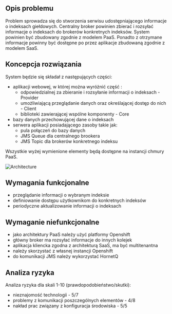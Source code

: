 ## Opis problemu

Problem sprowadza się do stworzenia serwisu udostępniającego informacje o indeksach giełdowych. Centralny broker powinien zbierać i rozsyłać informacje o indeksach do brokerów konkretnych indeksów. System powinien być zbudowany zgodnie z modelem PaaS. Ponadto z otrzymane informacje powinny być dostępne po przez aplikacje zbudowaną zgodnie z modelem SaaS.

## Koncepcja rozwiązania

System będzie się składał z następujących części:
* aplikacji webowej, w której można wyróżnić część :
  * odpowiedzialnej za zbieranie i rozsyłanie informacji o indeksach - Provider
  * umożliwiającą przeglądanie danych oraz określającej dostęp do nich - Client
  * biblioteki zawierającej wspólne komponenty - Core
* bazy danych przechowującej dane o indeksach
* serwera aplikacji posiadającego zasoby takie jak:
   * pula połączeń do bazy danych
   * JMS Queue dla centralnego brookera
   * JMS Topic dla brokerów konkretnego indeksu

Wszystkie wyżej wymienione elementy będą dostępne na instancji chmury PaaS.

![Architecture](http://student.agh.edu.pl/~jakubiec/iosr/architecture.jpg)

## Wymagania funkcjonalne

* przeglądanie informacji o wybranym indeksie
* definiowanie dostępu użytkownikom do konkretnych indeksów
* periodyczne aktualizowanie informacji o indeksach

## Wymaganie niefunkcjonalne

* jako architektury PaaS należy użyć platformy Openshift
* główny broker ma rozsyłać informacje do innych kolejek
* aplikacja kliencka zgodna z architekturą SaaS, ma być multitenantna 
* należy skorzystać z własnej instancji Openshift
* do komunikacji JMS należy wykorzystać HornetQ

## Analiza ryzyka

Analiza ryzyka dla skali 1-10 (prawdopodobieństwo/skutki):

* nieznajomość technologii - 5/7
* problemy z komunikacji poszczególnych elementów - 4/8
* nakład prac związany z konfiguracja środowiska - 5/5